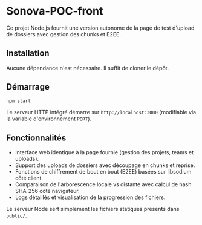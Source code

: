 # Sonova-POC-front

Ce projet Node.js fournit une version autonome de la page de test d'upload de dossiers avec gestion des chunks et E2EE.

## Installation

Aucune dépendance n'est nécessaire. Il suffit de cloner le dépôt.

## Démarrage

```bash
npm start
```

Le serveur HTTP intégré démarre sur `http://localhost:3000` (modifiable via la variable d'environnement `PORT`).

## Fonctionnalités

- Interface web identique à la page fournie (gestion des projets, teams et uploads).
- Support des uploads de dossiers avec découpage en chunks et reprise.
- Fonctions de chiffrement de bout en bout (E2EE) basées sur libsodium côté client.
- Comparaison de l'arborescence locale vs distante avec calcul de hash SHA-256 côté navigateur.
- Logs détaillés et visualisation de la progression des fichiers.

Le serveur Node sert simplement les fichiers statiques présents dans `public/`.
